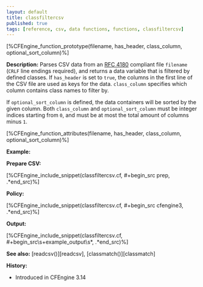 ```yaml
---
layout: default
title: classfiltercsv
published: true
tags: [reference, csv, data functions, functions, classfiltercsv]
---
```


[%CFEngine_function_prototype(filename, has_header, class_column, optional_sort_column)%]

**Description:**
Parses CSV data from an [RFC 4180](http://www.ietf.org/rfc/rfc4180.txt) compliant file `filename` (`CRLF` line endings required), and returns a data variable that is
filtered by defined classes. If `has_header` is set to `true`, the columns in
the first line of the CSV file are used as keys for the data. `class_column`
specifies which column contains class names to filter by.

If `optional_sort_column` is defined, the data containers will be sorted by the
given column. Both `class_column` and `optional_sort_column` must be integer
indices starting from `0`, and must be at most the total amount of columns
minus `1`.

[%CFEngine_function_attributes(filename, has_header, class_column, optional_sort_column)%]

**Example:**

**Prepare CSV:**

[%CFEngine_include_snippet(classfiltercsv.cf, #\+begin_src prep, .*end_src)%]

**Policy:**

[%CFEngine_include_snippet(classfiltercsv.cf, #\+begin_src cfengine3, .*end_src)%]

**Output:**

[%CFEngine_include_snippet(classfiltercsv.cf, #\+begin_src\s+example_output\s*, .*end_src)%]

**See also:** [readcsv()][readcsv], [classmatch()][classmatch]

**History:**

- Introduced in CFEngine 3.14
